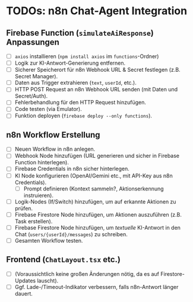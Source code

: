 # TODOs: n8n Chat-Agent Integration

## Firebase Function (`simulateAiResponse`) Anpassungen

-   [ ] `axios` installieren (`npm install axios` im `functions`-Ordner)
-   [ ] Logik zur KI-Antwort-Generierung entfernen.
-   [ ] Sicherer Speicherort für n8n Webhook URL & Secret festlegen (z.B. Secret Manager).
-   [ ] Daten aus Trigger extrahieren (`text`, `userId`, etc.).
-   [ ] HTTP POST Request an n8n Webhook URL senden (mit Daten und Secret/Auth).
-   [ ] Fehlerbehandlung für den HTTP Request hinzufügen.
-   [ ] Code testen (via Emulator).
-   [ ] Funktion deployen (`firebase deploy --only functions`).

## n8n Workflow Erstellung

-   [ ] Neuen Workflow in n8n anlegen.
-   [ ] Webhook Node hinzufügen (URL generieren und sicher in Firebase Function hinterlegen).
-   [ ] Firebase Credentials in n8n sicher hinterlegen.
-   [ ] KI Node konfigurieren (OpenAI/Gemini etc., mit API-Key aus n8n Credentials).
    -   [ ] Prompt definieren (Kontext sammeln?, Aktionserkennung instruieren).
-   [ ] Logik-Nodes (If/Switch) hinzufügen, um auf erkannte Aktionen zu prüfen.
-   [ ] Firebase Firestore Node hinzufügen, um Aktionen auszuführen (z.B. Task erstellen).
-   [ ] Firebase Firestore Node hinzufügen, um *textuelle* KI-Antwort in den Chat (`users/{userId}/messages`) zu schreiben.
-   [ ] Gesamten Workflow testen.

## Frontend (`ChatLayout.tsx` etc.)

-   [ ] (Voraussichtlich keine großen Änderungen nötig, da es auf Firestore-Updates lauscht).
-   [ ] Ggf. Lade-/Timeout-Indikator verbessern, falls n8n-Antwort länger dauert. 